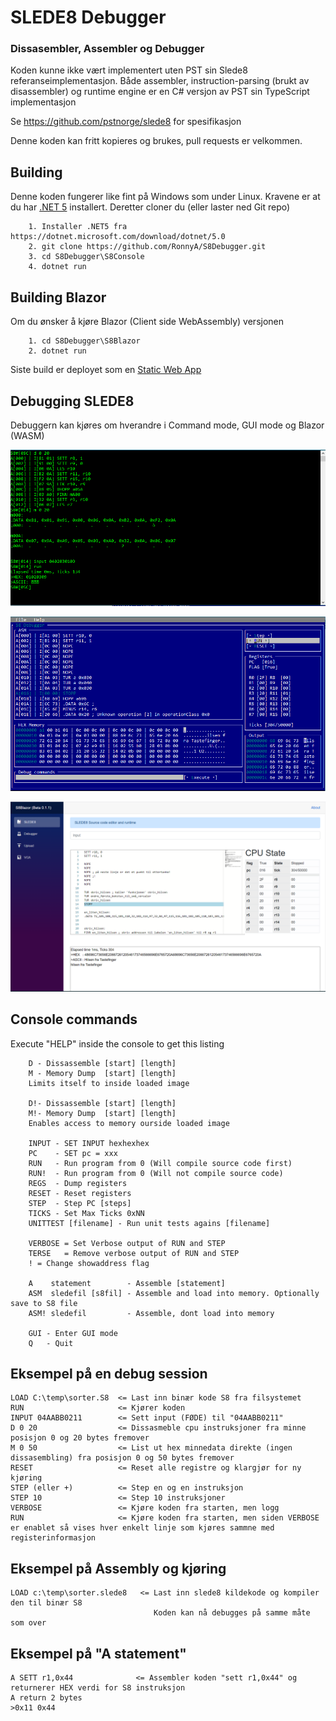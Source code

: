 # SLEDE8 Debugger
### Dissasembler, Assembler og Debugger


Koden kunne ikke vært implementert uten PST sin Slede8 referanseimplementasjon.
Både assembler, instruction-parsing (brukt av disassembler) og runtime engine er en C# versjon av PST sin TypeScript implementasjon

Se https://github.com/pstnorge/slede8 for spesifikasjon

Denne koden kan fritt kopieres og brukes, pull requests er velkommen.



## Building 

Denne koden fungerer like fint på Windows som under Linux.
Kravene er at du har [.NET 5](https://dotnet.microsoft.com/download/dotnet/5.0) installert.
Deretter cloner du (eller laster ned Git repo)

```
    1. Installer .NET5 fra https://dotnet.microsoft.com/download/dotnet/5.0
    2. git clone https://github.com/RonnyA/S8Debugger.git
    3. cd S8Debugger\S8Console
    4. dotnet run
```

## Building Blazor

Om du ønsker å kjøre Blazor (Client side WebAssembly) versjonen
```
    1. cd S8Debugger\S8Blazor
    2. dotnet run
```

Siste build er deployet som en [Static Web App](https://brave-flower-00d404403.azurestaticapps.net/)

## Debugging SLEDE8

Debuggern kan kjøres om hverandre i Command mode, GUI mode og Blazor (WASM) 

![Command mode](Doc/command-mode.png)

![GUI mode](Doc/gui-mode.png)

[![WASM mode](Doc/wasm-mode.png)](https://brave-flower-00d404403.azurestaticapps.net/)


## Console commands

Execute "HELP" inside the console to get this listing

```
    D - Dissassemble [start] [length]
    M - Memory Dump  [start] [length]
    Limits itself to inside loaded image

    D!- Dissassemble [start] [length]
    M!- Memory Dump  [start] [length]
    Enables access to memory ourside loaded image

    INPUT - SET INPUT hexhexhex
    PC    - SET pc = xxx
    RUN   - Run program from 0 (Will compile source code first)
    RUN!  - Run program from 0 (Will not compile source code)
    REGS  - Dump registers
    RESET - Reset registers
    STEP  - Step PC [steps]
    TICKS - Set Max Ticks 0xNN
    UNITTEST [filename] - Run unit tests agains [filename]

    VERBOSE = Set Verbose output of RUN and STEP
    TERSE   = Remove verbose output of RUN and STEP
    ! = Change showaddress flag

    A    statement        - Assemble [statement]
    ASM  sledefil [s8fil] - Assemble and load into memory. Optionally save to S8 file
    ASM! sledefil         - Assemble, dont load into memory

    GUI - Enter GUI mode
    Q   - Quit
```
## Eksempel på en debug session

    LOAD C:\temp\sorter.S8  <= Last inn binær kode S8 fra filsystemet
    RUN                     <= Kjører koden
    INPUT 04AABB0211        <= Sett input (FØDE) til "04AABB0211"
    D 0 20                  <= Dissasmeble cpu instruksjoner fra minne posisjon 0 og 20 bytes fremover
    M 0 50                  <= List ut hex minnedata direkte (ingen dissasembling) fra posisjon 0 og 50 bytes fremover
    RESET                   <= Reset alle registre og klargjør for ny kjøring
    STEP (eller +)          <= Step en og en instruksjon
    STEP 10                 <= Step 10 instruksjoner
    VERBOSE                 <= Kjøre koden fra starten, men logg 
    RUN                     <= Kjøre koden fra starten, men siden VERBOSE er enablet så vises hver enkelt linje som kjøres sammne med registerinformasjon

## Eksempel på Assembly og kjøring
    LOAD c:\temp\sorter.slede8   <= Last inn slede8 kildekode og kompiler den til binær S8
                                    Koden kan nå debugges på samme måte som over

## Eksempel på "A statement"

    A SETT r1,0x44              <= Assembler koden "sett r1,0x44" og returnerer HEX verdi for S8 instruksjon
    A return 2 bytes
    >0x11 0x44
